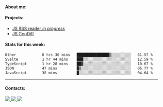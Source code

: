 #### About me:

#### Projects:
- [JS RSS reader *in progress*](https://github.com/GKoil/frontend-project-lvl3)
- [JS GenDiff](https://github.com/GKoil/GenDiff)

#### Stats for this week:
<!--START_SECTION:waka-->

```txt
Other            8 hrs 30 mins   ███████████████▒░░░░░░░░░   61.57 %
Svelte           1 hr 44 mins    ███░░░░░░░░░░░░░░░░░░░░░░   12.59 %
TypeScript       1 hr 28 mins    ██▓░░░░░░░░░░░░░░░░░░░░░░   10.67 %
JSON             47 mins         █▒░░░░░░░░░░░░░░░░░░░░░░░   05.77 %
JavaScript       38 mins         █░░░░░░░░░░░░░░░░░░░░░░░░   04.64 %
```

<!--END_SECTION:waka-->
---
#### Contacts:

<a target='_blank' title='LinkedIn' href="https://www.linkedin.com/in/gkoil/">
  <img src="https://img.shields.io/badge/LinkedIn-0077B5?style=for-the-badge&logo=linkedin&logoColor=white" />
</a>
<a target='_blank' title='Telegram' href="https://t.me/gkoil">
  <img src="https://img.shields.io/badge/Telegram-2CA5E0?style=for-the-badge&logo=telegram&logoColor=white" />
</a>
<a target='_blank' title='Gmail' href="mailto: gk.grigorev@gmail.com">
  <img src="https://img.shields.io/badge/Gmail-D14836?style=for-the-badge&logo=gmail&logoColor=white" />
</a>

